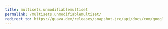 ```yaml
---
title: multisets.unmodifiablemultiset
permalink: /multisets.unmodifiablemultiset/
redirect_to: https://guava.dev/releases/snapshot-jre/api/docs/com/google/common/collect/Multisets.html#unmodifiableMultiset-com.google.common.collect.Multiset-
---
```

